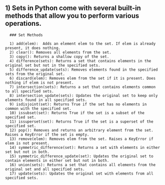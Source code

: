 ## 1)  Sets in Python come with several built-in methods that allow you to perform various operations. 
      ### Set Methods
      
      1) add(elem):  Adds an element elem to the set. If elem is already present, it does nothing.
      2) clear(): Removes all elements from the set.
      3) copy(): Returns a shallow copy of the set.
      4) difference(sets): Returns a set that contains elements in the original set but not in the specified sets.
      5) difference_update(sets): Removes elements found in the specified sets from the original set.
      6) discard(elem): Removes elem from the set if it is present. Does nothing if elem is not present.
      7) intersection(sets): Returns a set that contains elements common to all specified sets.
      8) intersection_update(sets): Updates the original set to keep only elements found in all specified sets.
      9) isdisjoint(set): Returns True if the set has no elements in common with the specified set.
      10) issubset(set): Returns True if the set is a subset of the specified set.
      11) issuperset(set): Returns True if the set is a superset of the specified set.
      12) pop(): Removes and returns an arbitrary element from the set. Raises a KeyError if the set is empty.
      13) remove(elem): Removes elem from the set. Raises a KeyError if elem is not present.
      14) symmetric_difference(set): Returns a set with elements in either set but not in both.
      15) symmetric_difference_update(set): Updates the original set to contain elements in either set but not in both.
      16) union(sets): Returns a set that contains all elements from the original set and all specified sets.
      17) update(sets): Updates the original set with elements from all specified sets.
      
































